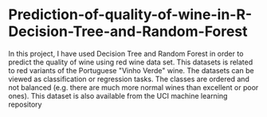 # Prediction-of-quality-of-wine-in-R-Decision-Tree-and-Random-Forest
In this project, I have used Decision Tree and Random Forest in order to predict the quality of wine using red wine data set.
This datasets is related to red variants of the Portuguese "Vinho Verde" wine. The datasets can be viewed as classification or regression tasks. The classes are ordered and not balanced (e.g. there are much more normal wines than excellent or poor ones). This dataset is also available from the UCI machine learning repository

